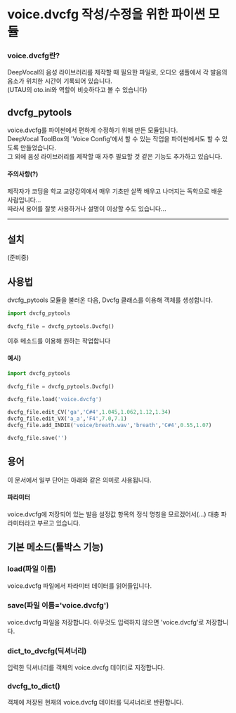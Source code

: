 # voice.dvcfg 작성/수정을 위한 파이썬 모듈
### voice.dvcfg란?   
DeepVocal의 음성 라이브러리를 제작할 때 필요한 파일로, 오디오 샘플에서 각 발음의 음소가 위치한 시간이 기록되어 있습니다.   
(UTAU의 oto.ini와 역할이 비슷하다고 볼 수 있습니다)
   
## dvcfg_pytools   
voice.dvcfg를 파이썬에서 편하게 수정하기 위해 만든 모듈입니다.   
DeepVocal ToolBox의 'Voice Config'에서 할 수 있는 작업을 파이썬에서도 할 수 있도록 만들었습니다.   
그 외에 음성 라이브러리를 제작할 때 자주 필요할 것 같은 기능도 추가하고 있습니다.   
   
#### 주의사항(?)     
제작자가 코딩을 학교 교양강의에서 매우 기초만 살짝 배우고 나머지는 독학으로 배운 사람입니다...   
따라서 용어를 잘못 사용하거나 설명이 이상할 수도 있습니다...
- - -
## 설치
(준비중)
## 사용법   
dvcfg_pytools 모듈을 불러온 다음, Dvcfg 클래스를 이용해 객체를 생성합니다.
```Python
import dvcfg_pytools   
   
dvcfg_file = dvcfg_pytools.Dvcfg()
```   
이후 메소드를 이용해 원하는 작업합니다
#### 예시)
```Python
import dvcfg_pytools   
   
dvcfg_file = dvcfg_pytools.Dvcfg()
   
dvcfg_file.load('voice.dvcfg')

dvcfg_file.edit_CV('ga','C#4',1.045,1.062,1.12,1.34)
dvcfg_file.edit_VX('a_a','F4',7.0,7.1)
dvcfg_file.add_INDIE('voice/breath.wav','breath','C#4',0.55,1.07)

dvcfg_file.save('')
```   
## 용어
이 문서에서 일부 단어는 아래와 같은 의미로 사용됩니다.
#### 파라미터
voice.dvcfg에 저장되어 있는 발음 설정값 항목의 정식 명칭을 모르겠어서(...) 대충 파라미터라고 부르고 있습니다.


## 기본 메소드(툴박스 기능)
### load(파일 이름)   
voice.dvcfg 파일에서 파라미터 데이터를 읽어들입니다.   
   
### save(파일 이름='voice.dvcfg')
voice.dvcfg 파일을 저장합니다.
아무것도 입력하지 않으면 'voice.dvcfg'로 저장합니다.   
   
### dict_to_dvcfg(딕셔너리)
입력한 딕셔너리를 객체의 voice.dvcfg 데이터로 지정합니다.

### dvcfg_to_dict()
객체에 저장된 현재의 voice.dvcfg 데이터를 딕셔너리로 반환합니다.
